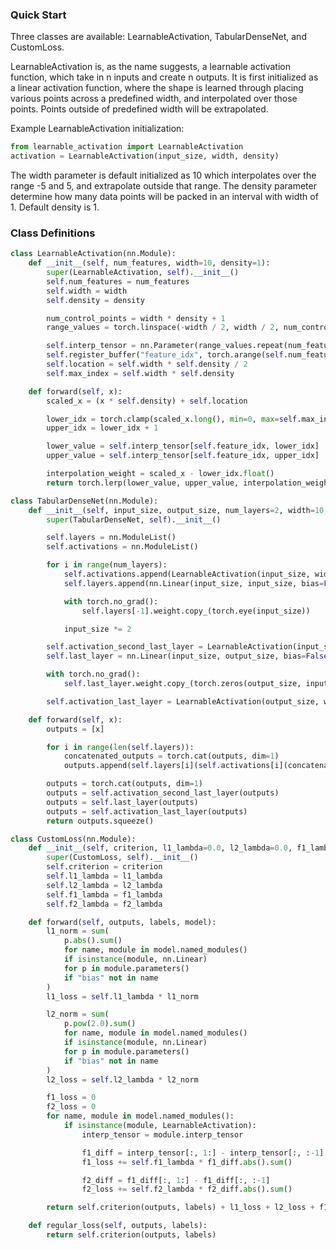 ### Quick Start
Three classes are available: LearnableActivation, TabularDenseNet, and CustomLoss.

LearnableActivation is, as the name suggests, a learnable activation function, which take in n inputs and create n outputs. It is first initialized as a linear activation function, where the shape is learned through placing various points across a predefined width, and interpolated over those points. Points outside of predefined width will be extrapolated.

Example LearnableActivation initialization:
```python
from learnable_activation import LearnableActivation
activation = LearnableActivation(input_size, width, density)
```

The width parameter is default initialized as 10 which interpolates over the range -5 and 5, and extrapolate outside that range. The density parameter determine how many data points will be packed in an interval with width of 1. Default density is 1.

### Class Definitions
```python
class LearnableActivation(nn.Module):
    def __init__(self, num_features, width=10, density=1):
        super(LearnableActivation, self).__init__()
        self.num_features = num_features
        self.width = width
        self.density = density

        num_control_points = width * density + 1
        range_values = torch.linspace(-width / 2, width / 2, num_control_points)

        self.interp_tensor = nn.Parameter(range_values.repeat(num_features, 1))
        self.register_buffer("feature_idx", torch.arange(self.num_features).view(1, -1))
        self.location = self.width * self.density / 2
        self.max_index = self.width * self.density

    def forward(self, x):
        scaled_x = (x * self.density) + self.location

        lower_idx = torch.clamp(scaled_x.long(), min=0, max=self.max_index - 1)
        upper_idx = lower_idx + 1

        lower_value = self.interp_tensor[self.feature_idx, lower_idx]
        upper_value = self.interp_tensor[self.feature_idx, upper_idx]

        interpolation_weight = scaled_x - lower_idx.float()
        return torch.lerp(lower_value, upper_value, interpolation_weight)
```

```python
class TabularDenseNet(nn.Module):
    def __init__(self, input_size, output_size, num_layers=2, width=10, density=1):
        super(TabularDenseNet, self).__init__()

        self.layers = nn.ModuleList()
        self.activations = nn.ModuleList()

        for i in range(num_layers):
            self.activations.append(LearnableActivation(input_size, width, density))
            self.layers.append(nn.Linear(input_size, input_size, bias=False))

            with torch.no_grad():
                self.layers[-1].weight.copy_(torch.eye(input_size))

            input_size *= 2

        self.activation_second_last_layer = LearnableActivation(input_size, width, density)
        self.last_layer = nn.Linear(input_size, output_size, bias=False)

        with torch.no_grad():
            self.last_layer.weight.copy_(torch.zeros(output_size, input_size))

        self.activation_last_layer = LearnableActivation(output_size, width, density)

    def forward(self, x):
        outputs = [x]

        for i in range(len(self.layers)):
            concatenated_outputs = torch.cat(outputs, dim=1)
            outputs.append(self.layers[i](self.activations[i](concatenated_outputs)))

        outputs = torch.cat(outputs, dim=1)
        outputs = self.activation_second_last_layer(outputs)
        outputs = self.last_layer(outputs)
        outputs = self.activation_last_layer(outputs)
        return outputs.squeeze()
```

```python
class CustomLoss(nn.Module):
    def __init__(self, criterion, l1_lambda=0.0, l2_lambda=0.0, f1_lambda=0.0, f2_lambda=0.0):
        super(CustomLoss, self).__init__()
        self.criterion = criterion
        self.l1_lambda = l1_lambda
        self.l2_lambda = l2_lambda
        self.f1_lambda = f1_lambda
        self.f2_lambda = f2_lambda

    def forward(self, outputs, labels, model):
        l1_norm = sum(
            p.abs().sum()
            for name, module in model.named_modules()
            if isinstance(module, nn.Linear)
            for p in module.parameters()
            if "bias" not in name
        )
        l1_loss = self.l1_lambda * l1_norm

        l2_norm = sum(
            p.pow(2.0).sum()
            for name, module in model.named_modules()
            if isinstance(module, nn.Linear)
            for p in module.parameters()
            if "bias" not in name
        )
        l2_loss = self.l2_lambda * l2_norm

        f1_loss = 0
        f2_loss = 0
        for name, module in model.named_modules():
            if isinstance(module, LearnableActivation):
                interp_tensor = module.interp_tensor

                f1_diff = interp_tensor[:, 1:] - interp_tensor[:, :-1]
                f1_loss += self.f1_lambda * f1_diff.abs().sum()

                f2_diff = f1_diff[:, 1:] - f1_diff[:, :-1]
                f2_loss += self.f2_lambda * f2_diff.abs().sum()

        return self.criterion(outputs, labels) + l1_loss + l2_loss + f1_loss + f2_loss

    def regular_loss(self, outputs, labels):
        return self.criterion(outputs, labels)
```